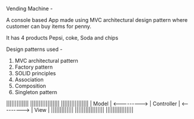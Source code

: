 Vending Machine - 

A console based App made using MVC architectural design pattern where customer can buy items for penny.

It has 4 products Pepsi, coke, Soda and chips

Design patterns used -
1. MVC architectural pattern
2. Factory pattern
3. SOLID principles
4. Association
5. Composition
6. Singleton pattern


|||||||||||||                |||||||||||||||||               ||||||||||||||||
|  Model    |   <--------->  |   Controller  |  <--------->  |     View     | 
|||||||||||||                |||||||||||||||||               ||||||||||||||||
